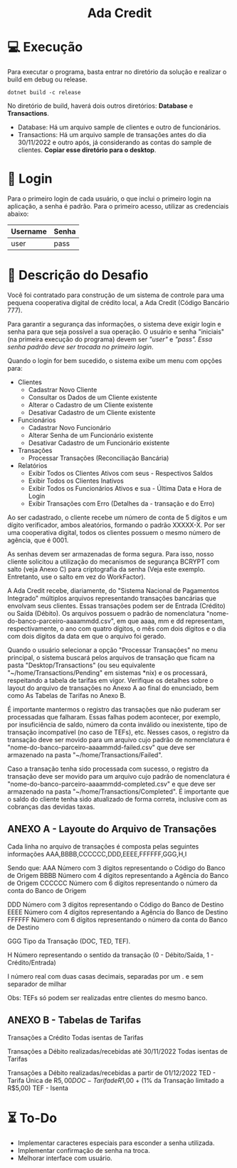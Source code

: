 <h1 align="center">Ada Credit</h1> 

# :computer: Execução

Para executar o programa, basta entrar no diretório da solução e realizar o build em debug ou release.

```
dotnet build -c release
```

No diretório de build, haverá dois outros diretórios: **Database** e **Transactions**. 

 - Database: Há um arquivo sample de clientes e outro de funcionários.
 - Transactions: Há um arquivo sample de transações antes do dia 30/11/2022 e outro após, já considerando as contas do sample de clientes. **Copiar esse diretório para o desktop**. 

# :busts_in_silhouette: Login

Para o primeiro login de cada usuário, o que inclui o primeiro login na aplicação, a senha é padrão. Para o primeiro acesso, utilizar as credenciais abaixo:

 Username | Senha |
---------|------|
user | pass |

# :bookmark_tabs: Descrição do Desafio

Você foi contratado para construção de um sistema de controle para uma pequena cooperativa digital de crédito local, a Ada Credit (Código Bancário 777).

Para garantir a segurança das informações, o sistema deve exigir login e senha para que seja possível a sua operação.
O usuário e senha "iniciais" (na primeira execução do programa) devem ser *"user"* e *"pass". *Essa senha padrão deve ser trocada no primeiro login**.

Quando o login for bem sucedido, o sistema exibe um menu com opções para:

- Clientes
    - Cadastrar Novo Cliente
    - Consultar os Dados de um Cliente existente
    - Alterar o Cadastro de um Cliente existente
    - Desativar Cadastro de um Cliente existente
- Funcionários
    - Cadastrar Novo Funcionário
    - Alterar Senha de um Funcionário existente
    - Desativar Cadastro de um Funcionário existente
- Transações
    - Processar Transações (Reconciliação Bancária)
- Relatórios
    - Exibir Todos os Clientes Ativos com seus - Respectivos Saldos
    - Exibir Todos os Clientes Inativos
    - Exibir Todos os Funcionários Ativos e sua - Última Data e Hora de Login
    - Exibir Transações com Erro (Detalhes da - transação e do Erro)

Ao ser cadastrado, o cliente recebe um número de conta de 5 dígitos e um dígito verificador, ambos aleatórios, formando o padrão XXXXX-X.
Por ser uma cooperativa digital, todos os clientes possuem o mesmo número de agência, que é 0001.

As senhas devem ser armazenadas de forma segura. Para isso, nosso cliente solicitou a utilização do mecanismos de segurança BCRYPT com salto (veja Anexo C) para criptografia da senha (Veja este exemplo. Entretanto, use o salto em vez do WorkFactor).

A Ada Credit recebe, diariamente, do "Sistema Nacional de Pagamentos Integrado" múltiplos arquivos representando transações bancárias que envolvam seus clientes. Essas transações podem ser de Entrada (Crédito) ou Saída (Débito). Os arquivos possuem o padrão de nomenclatura "nome-do-banco-parceiro-aaaammdd.csv", em que aaaa, mm e dd representam, respectivamente, o ano com quatro dígitos, o mês com dois dígitos e o dia com dois dígitos da data em que o arquivo foi gerado.

Quando o usuário selecionar a opção "Processar Transações" no menu principal, o sistema buscará pelos arquivos de transação que ficam na pasta "Desktop/Transactions" (ou seu equivalente "~/home/Transactions/Pending" em sistemas *nix) e os processará, respeitando a tabela de tarifas em vigor. Verifique os detalhes sobre o layout do arquivo de transações no Anexo A ao final do enunciado, bem como As Tabelas de Tarifas no Anexo B.

É importante mantermos o registro das transações que não puderam ser processadas que falharam. Essas falhas podem acontecer, por exemplo, por insuficiência de saldo, número da conta inválido ou inexistente, tipo de transação incompatível (no caso de TEFs), etc. Nesses casos, o registro da transação deve ser movido para um arquivo cujo padrão de nomenclatura é "nome-do-banco-parceiro-aaaammdd-failed.csv" que deve ser armazenado na pasta "~/home/Transactions/Failed".

Caso a transação tenha sido processada com sucesso, o registro da transação deve ser movido para um arquivo cujo padrão de nomenclatura é "nome-do-banco-parceiro-aaaammdd-completed.csv" e que deve ser armazenado na pasta "~/home/Transactions/Completed". É importante que o saldo do cliente tenha sido atualizado de forma correta, inclusive com as cobranças das devidas taxas.

## ANEXO A - Layoute do Arquivo de Transações

Cada linha no arquivo de transações é composta pelas seguintes informações
AAA,BBBB,CCCCCC,DDD,EEEE,FFFFFF,GGG,H,I

Sendo que:
AAA Número com 3 dígitos representando o Código do Banco de Origem
BBBB Número com 4 dígitos representando a Agência do Banco de Origem
CCCCCC Número com 6 dígitos representando o número da conta do Banco de Origem

DDD Número com 3 dígitos representando o Código do Banco de Destino
EEEE Número com 4 dígitos representando a Agência do Banco de Destino
FFFFFF Número com 6 dígitos representando o número da conta do Banco de Destino

GGG Tipo da Transação (DOC, TED, TEF).

H Número representando o sentido da transação (0 - Débito/Saída, 1 - Crédito/Entrada)

I número real com duas casas decimais, separadas por um . e sem separador de milhar

Obs: TEFs só podem ser realizadas entre clientes do mesmo banco.

## ANEXO B - Tabelas de Tarifas

Transações a Crédito
Todas isentas de Tarifas

Transações a Débito realizadas/recebidas até 30/11/2022
Todas isentas de Tarifas

Transações a Débito realizadas/recebidas a partir de 01/12/2022
TED - Tarifa Única de R$5,00
DOC - Tarifa de R$1,00 + (1% da Transação limitado a R$5,00)
TEF - Isenta


# :hourglass_flowing_sand: To-Do

- Implementar caracteres especiais para esconder a senha utilizada.
- Implementar confirmação de senha na troca.
- Melhorar interface com usuário.